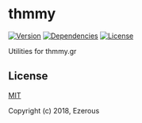 # thmmy

[![Version](https://img.shields.io/npm/v/thmmy.svg)](https://www.npmjs.com/package/thmmy)
[![Dependencies](https://img.shields.io/david/Ezerous/thmmy.svg)](https://david-dm.org/Ezerous/thmmy)
[![License](https://img.shields.io/npm/l/thmmy.svg)](https://www.npmjs.com/package/thmmy)

Utilities for thmmy.gr

## License

[MIT](http://opensource.org/licenses/MIT)

Copyright (c) 2018, Ezerous
